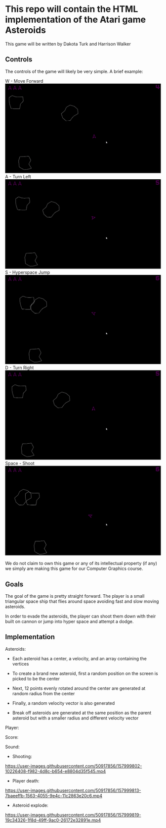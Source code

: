 # This repo will contain the HTML implementation of the Atari game Asteroids

This game will be written by Dakota Turk and Harrison Walker

## Controls

The controls of the game will likely be very simple. A brief example:

W - Move Forward ![Bad Gif](Gifs/W.gif)
A - Turn Left ![Bad Gif](Gifs/A.gif)
S - Hyperspace Jump ![Bad Gif](Gifs/S.gif)
D - Turn Right ![Bad Gif](Gifs/D.gif)
Space - Shoot ![Bad Gif](Gifs/Space.gif)

We do not claim to own this game or any of its intellectual property (if any) we simply are making this game for our Computer Graphics course.

## Goals

The goal of the game is pretty straight forward. The player is a small triangular space ship that flies around space avoiding fast and slow moving asteroids.

In order to evade the asteroids, the player can shoot them down with their built on cannon or jump into hyper space and attempt a dodge.

## Implementation

Asteroids:

- Each asteroid has a center, a velocity, and an array containing the vertices

- To create a brand new asteroid, first a random position on the screen is picked to be the center

- Next, 12 points evenly rotated around the center are  generated at random radius from the center

- Finally, a random velocity vector is also generated

- Break off asteroids are generated at the same position as the parent asteroid but with a smaller radius and different velocity vector

Player:

Score:

Sound:

- Shooting:

https://user-images.githubusercontent.com/50917856/157999802-10226408-f982-4d8c-b654-e8804d35f545.mp4

- Player death:

https://user-images.githubusercontent.com/50917856/157999813-7baeeffb-1563-4055-9e4c-11c2863e20c6.mp4

- Asteroid explode:

https://user-images.githubusercontent.com/50917856/157999819-19c34326-1f8d-49ff-9ac0-26172e32891e.mp4
